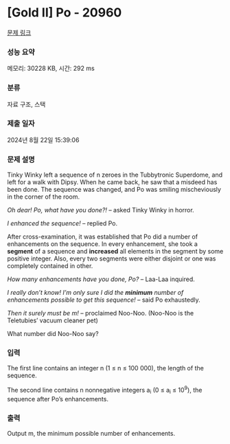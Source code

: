 # [Gold II] Po - 20960 

[문제 링크](https://www.acmicpc.net/problem/20960) 

### 성능 요약

메모리: 30228 KB, 시간: 292 ms

### 분류

자료 구조, 스택

### 제출 일자

2024년 8월 22일 15:39:06

### 문제 설명

<p>Tinky Winky left a sequence of n zeroes in the Tubbytronic Superdome, and left for a walk with Dipsy. When he came back, he saw that a misdeed has been done. The sequence was changed, and Po was smiling mischeviously in the corner of the room.</p>

<p><em>Oh dear! Po, what have you done?!</em> – asked Tinky Winky in horror.</p>

<p><em>I enhanced the sequence!</em> – replied Po.</p>

<p>After cross-examination, it was established that Po did a number of enhancements on the sequence. In every enhancement, she took a <strong>segment</strong> of a sequence and <strong>increased</strong> all elements in the segment by some positive integer. Also, every two segments were either disjoint or one was completely contained in other.</p>

<p><em>How many enhancements have you done, Po?</em> – Laa-Laa inquired.</p>

<p><em>I really don’t know! I’m only sure I did the <strong>minimum</strong> number of enhancements possible to get this sequence!</em> – said Po exhaustedly.</p>

<p><em>Then it surely must be m!</em> – proclaimed Noo-Noo. (Noo-Noo is the Teletubies’ vacuum cleaner pet)</p>

<p>What number did Noo-Noo say?</p>

### 입력 

 <p>The first line contains an integer n (1 ≤ n ≤ 100 000), the length of the sequence.</p>

<p>The second line contains n nonnegative integers a<sub>i</sub> (0 ≤ a<sub>i</sub> ≤ 10<sup>9</sup>), the sequence after Po’s enhancements.</p>

### 출력 

 <p>Output m, the minimum possible number of enhancements.</p>

